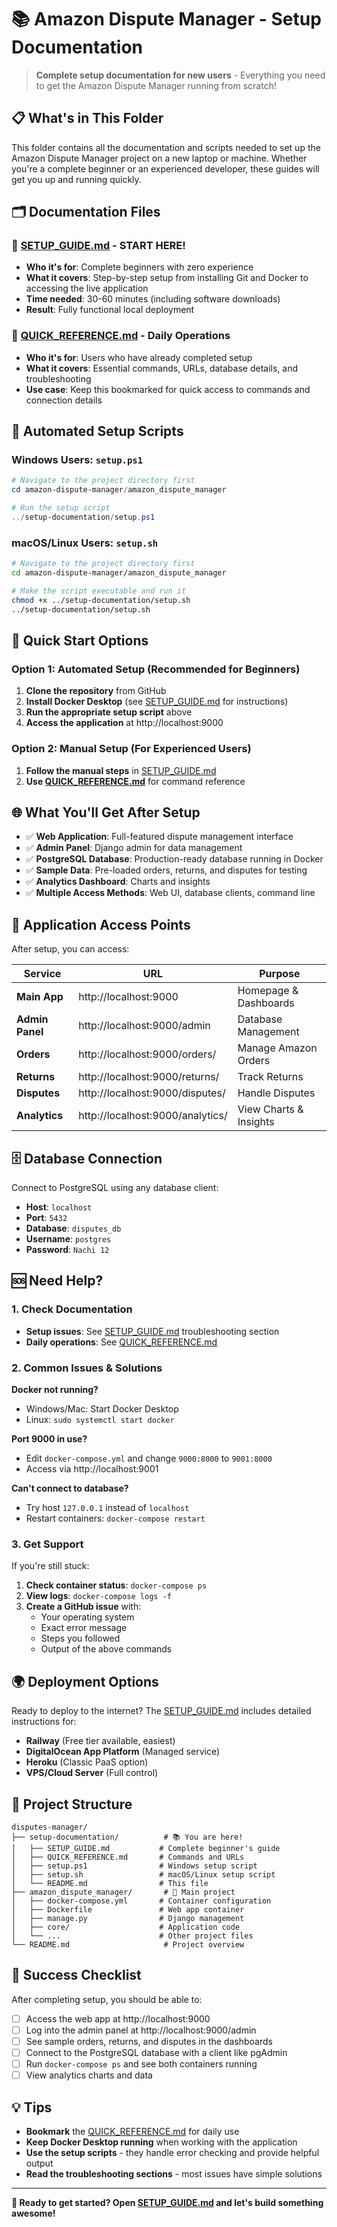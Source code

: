 # 📚 Amazon Dispute Manager - Setup Documentation

> **Complete setup documentation for new users** - Everything you need to get the Amazon Dispute Manager running from scratch!

## 📋 What's in This Folder

This folder contains all the documentation and scripts needed to set up the Amazon Dispute Manager project on a new laptop or machine. Whether you're a complete beginner or an experienced developer, these guides will get you up and running quickly.

## 🗂️ Documentation Files

### 📖 [SETUP_GUIDE.md](SETUP_GUIDE.md) - **START HERE!**
- **Who it's for**: Complete beginners with zero experience
- **What it covers**: Step-by-step setup from installing Git and Docker to accessing the live application
- **Time needed**: 30-60 minutes (including software downloads)
- **Result**: Fully functional local deployment

### 📝 [QUICK_REFERENCE.md](QUICK_REFERENCE.md) - **Daily Operations**
- **Who it's for**: Users who have already completed setup
- **What it covers**: Essential commands, URLs, database details, and troubleshooting
- **Use case**: Keep this bookmarked for quick access to commands and connection details

## 🚀 Automated Setup Scripts

### Windows Users: `setup.ps1`
```powershell
# Navigate to the project directory first
cd amazon-dispute-manager/amazon_dispute_manager

# Run the setup script
../setup-documentation/setup.ps1
```

### macOS/Linux Users: `setup.sh`
```bash
# Navigate to the project directory first
cd amazon-dispute-manager/amazon_dispute_manager

# Make the script executable and run it
chmod +x ../setup-documentation/setup.sh
../setup-documentation/setup.sh
```

## 🎯 Quick Start Options

### Option 1: Automated Setup (Recommended for Beginners)
1. **Clone the repository** from GitHub
2. **Install Docker Desktop** (see [SETUP_GUIDE.md](SETUP_GUIDE.md) for instructions)
3. **Run the appropriate setup script** above
4. **Access the application** at http://localhost:9000

### Option 2: Manual Setup (For Experienced Users)
1. **Follow the manual steps** in [SETUP_GUIDE.md](SETUP_GUIDE.md)
2. **Use [QUICK_REFERENCE.md](QUICK_REFERENCE.md)** for command reference

## 🌐 What You'll Get After Setup

- ✅ **Web Application**: Full-featured dispute management interface
- ✅ **Admin Panel**: Django admin for data management
- ✅ **PostgreSQL Database**: Production-ready database running in Docker
- ✅ **Sample Data**: Pre-loaded orders, returns, and disputes for testing
- ✅ **Analytics Dashboard**: Charts and insights
- ✅ **Multiple Access Methods**: Web UI, database clients, command line

## 🔗 Application Access Points

After setup, you can access:

| Service | URL | Purpose |
|---------|-----|---------|
| **Main App** | http://localhost:9000 | Homepage & Dashboards |
| **Admin Panel** | http://localhost:9000/admin | Database Management |
| **Orders** | http://localhost:9000/orders/ | Manage Amazon Orders |
| **Returns** | http://localhost:9000/returns/ | Track Returns |
| **Disputes** | http://localhost:9000/disputes/ | Handle Disputes |
| **Analytics** | http://localhost:9000/analytics/ | View Charts & Insights |

## 🗄️ Database Connection

Connect to PostgreSQL using any database client:

- **Host**: `localhost`
- **Port**: `5432`
- **Database**: `disputes_db`
- **Username**: `postgres`
- **Password**: `Nachi 12`

## 🆘 Need Help?

### 1. Check Documentation
- **Setup issues**: See [SETUP_GUIDE.md](SETUP_GUIDE.md) troubleshooting section
- **Daily operations**: See [QUICK_REFERENCE.md](QUICK_REFERENCE.md)

### 2. Common Issues & Solutions

**Docker not running?**
- Windows/Mac: Start Docker Desktop
- Linux: `sudo systemctl start docker`

**Port 9000 in use?**
- Edit `docker-compose.yml` and change `9000:8000` to `9001:8000`
- Access via http://localhost:9001

**Can't connect to database?**
- Try host `127.0.0.1` instead of `localhost`
- Restart containers: `docker-compose restart`

### 3. Get Support
If you're still stuck:
1. **Check container status**: `docker-compose ps`
2. **View logs**: `docker-compose logs -f`
3. **Create a GitHub issue** with:
   - Your operating system
   - Exact error message
   - Steps you followed
   - Output of the above commands

## 🌍 Deployment Options

Ready to deploy to the internet? The [SETUP_GUIDE.md](SETUP_GUIDE.md) includes detailed instructions for:

- **Railway** (Free tier available, easiest)
- **DigitalOcean App Platform** (Managed service)
- **Heroku** (Classic PaaS option)
- **VPS/Cloud Server** (Full control)

## 📁 Project Structure

```
disputes-manager/
├── setup-documentation/          # 📚 You are here!
│   ├── SETUP_GUIDE.md           # Complete beginner's guide
│   ├── QUICK_REFERENCE.md       # Commands and URLs
│   ├── setup.ps1                # Windows setup script
│   ├── setup.sh                 # macOS/Linux setup script
│   └── README.md                # This file
├── amazon_dispute_manager/       # 🚀 Main project
│   ├── docker-compose.yml       # Container configuration
│   ├── Dockerfile               # Web app container
│   ├── manage.py                # Django management
│   ├── core/                    # Application code
│   └── ...                      # Other project files
└── README.md                     # Project overview
```

## 🎉 Success Checklist

After completing setup, you should be able to:

- [ ] Access the web app at http://localhost:9000
- [ ] Log into the admin panel at http://localhost:9000/admin
- [ ] See sample orders, returns, and disputes in the dashboards
- [ ] Connect to the PostgreSQL database with a client like pgAdmin
- [ ] Run `docker-compose ps` and see both containers running
- [ ] View analytics charts and data

## 💡 Tips

- **Bookmark** the [QUICK_REFERENCE.md](QUICK_REFERENCE.md) for daily use
- **Keep Docker Desktop running** when working with the application
- **Use the setup scripts** - they handle error checking and provide helpful output
- **Read the troubleshooting sections** - most issues have simple solutions

---

**🚀 Ready to get started? Open [SETUP_GUIDE.md](SETUP_GUIDE.md) and let's build something awesome!**